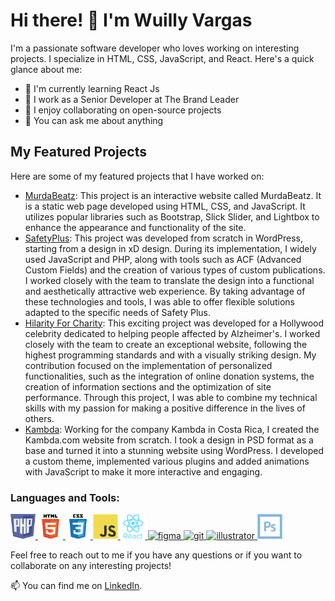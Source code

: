 # Hi there! 👋 I'm Wuilly Vargas

I'm a passionate software developer who loves working on interesting projects. I specialize in HTML, CSS, JavaScript, and React. Here's a quick glance about me:

- 🌱 I'm currently learning React Js
- 💼 I work as a Senior Developer at The Brand Leader
- 👯 I enjoy collaborating on open-source projects
- 💬 You can ask me about anything

## My Featured Projects

Here are some of my featured projects that I have worked on:

- [MurdaBeatz](https://wvargas24.github.io/MurdaBeatz/): This project is an interactive website called MurdaBeatz. It is a static web page developed using HTML, CSS, and JavaScript. It utilizes popular libraries such as Bootstrap, Slick Slider, and Lightbox to enhance the appearance and functionality of the site.
- [SafetyPlus](https://safetyplusinc.net/): This project was developed from scratch in WordPress, starting from a design in xD design. During its implementation, I widely used JavaScript and PHP, along with tools such as ACF (Advanced Custom Fields) and the creation of various types of custom publications. I worked closely with the team to translate the design into a functional and aesthetically attractive web experience. By taking advantage of these technologies and tools, I was able to offer flexible solutions adapted to the specific needs of Safety Plus.
- [Hilarity For Charity](https://www.wearehfc.org/): This exciting project was developed for a Hollywood celebrity dedicated to helping people affected by Alzheimer's. I worked closely with the team to create an exceptional website, following the highest programming standards and with a visually striking design. My contribution focused on the implementation of personalized functionalities, such as the integration of online donation systems, the creation of information sections and the optimization of site performance. Through this project, I was able to combine my technical skills with my passion for making a positive difference in the lives of others.
- [Kambda](https://www.kambda.com/): Working for the company Kambda in Costa Rica, I created the Kambda.com website from scratch. I took a design in PSD format as a base and turned it into a stunning website using WordPress. I developed a custom theme, implemented various plugins and added animations with JavaScript to make it more interactive and engaging.

<h3 align="left">Languages and Tools:</h3>
<p align="left"> 
  <a href="https://www.php.net/" target="_blank" rel="noreferrer"> 
    <img src="https://github.com/wvargas24/wvargas24/blob/main/logo-php.png" alt="php" width="40" height="40"/> 
</a>
<a href="https://www.w3.org/html/" target="_blank" rel="noreferrer"> 
  <img src="https://raw.githubusercontent.com/devicons/devicon/master/icons/html5/html5-original-wordmark.svg" alt="html5" width="40" height="40"/> 
</a>
<a href="https://www.w3schools.com/css/" target="_blank" rel="noreferrer"> 
  <img src="https://raw.githubusercontent.com/devicons/devicon/master/icons/css3/css3-original-wordmark.svg" alt="css3" width="40" height="40"/> 
</a>
<a href="https://developer.mozilla.org/en-US/docs/Web/JavaScript" target="_blank" rel="noreferrer"> 
  <img src="https://raw.githubusercontent.com/devicons/devicon/master/icons/javascript/javascript-original.svg" alt="javascript" width="40" height="40"/> 
</a>
<a href="https://reactjs.org/" target="_blank" rel="noreferrer"> 
  <img src="https://raw.githubusercontent.com/devicons/devicon/master/icons/react/react-original-wordmark.svg" alt="react" width="40" height="40"/> 
</a>
<a href="https://www.figma.com/" target="_blank" rel="noreferrer"> 
  <img src="https://www.vectorlogo.zone/logos/figma/figma-icon.svg" alt="figma" width="40" height="40"/> </a>
<a href="https://git-scm.com/" target="_blank" rel="noreferrer"> <img src="https://www.vectorlogo.zone/logos/git-scm/git-scm-icon.svg" alt="git" width="40" height="40"/> 
</a>
<a href="https://www.adobe.com/in/products/illustrator.html" target="_blank" rel="noreferrer">
  <img src="https://www.vectorlogo.zone/logos/adobe_illustrator/adobe_illustrator-icon.svg" alt="illustrator" width="40" height="40"/>
</a>  
<a href="https://www.photoshop.com/en" target="_blank" rel="noreferrer"> 
  <img src="https://raw.githubusercontent.com/devicons/devicon/master/icons/photoshop/photoshop-line.svg" alt="photoshop" width="40" height="40"/> 
</a>    
</p>

Feel free to reach out to me if you have any questions or if you want to collaborate on any interesting projects!

📫 You can find me on [LinkedIn](https://www.linkedin.com/in/wuilly-vargas/). 
